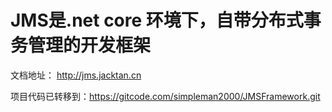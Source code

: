 # JMS是.net core 环境下，自带分布式事务管理的开发框架
文档地址：
http://jms.jacktan.cn

项目代码已转移到：https://gitcode.com/simpleman2000/JMSFramework.git
